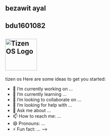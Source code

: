 
## bezawit ayal
## bdu1601082
## <img src="https://images.openai.com/thumbnails/740d12d198af435804083a6cbf5cd482.jpeg" alt="Tizen OS Logo" width="100">
 tizen os
Here are some ideas to get you started:

- 🔭 I’m currently working on ...
- 🌱 I’m currently learning ...
- 👯 I’m looking to collaborate on ...
- 🤔 I’m looking for help with ...
- 💬 Ask me about ...
- 📫 How to reach me: ...
- 😄 Pronouns: ...
- ⚡ Fun fact: ...
-->
